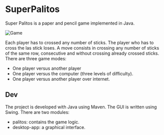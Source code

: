 # SuperPalitos

Super Palitos is a paper and pencil game implemented in Java.

![Game](https://raw.github.com/polypiel/superpalitos/master/doc/screenshot.png)

Each player has to crossed any number of sticks. The player who has to cross the las stick loses.
A move consists in crossing any number of sticks of the same row, consecutive and without crossing already crossed sticks.
There are three game modes:
 * One player versus another player
 * One player versus the computer (three levels of difficulty).
 * One player versus another player over internet.
 
## Dev

The project is developed with Java using Maven. The GUI is written using Swing. There are two modules:
 * palitos: contains the game logic.
 * desktop-app: a graphical interface.
 
 